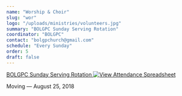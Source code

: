 ```yaml
---
name: "Worship & Choir"
slug: "wor"
logo: "/uploads/ministries/volunteers.jpg"
summary: "BOLGPC Sunday Serving Rotation"
coordinator: "BOLGPC"
contact: "bolgpchurch@gmail.com"
schedule: "Every Sunday"
order: 5
draft: false
---
```


<a href="https://docs.google.com/spreadsheets/d/1hj495zED2VC1OyUPFN5GDjdedn87qvNFXRH1Yfu-e0g/edit?gid=901472559" target="_blank" rel="noopener noreferrer">
  BOLGPC Sunday Serving Rotation
  <img 
    src="/uploads/ministries/volunteer-need.jpg" 
    alt="View Attendance Spreadsheet" 
    class="cursor-pointer w-20.5 h-auto"
  />
</a>

Moving — August 25, 2018















